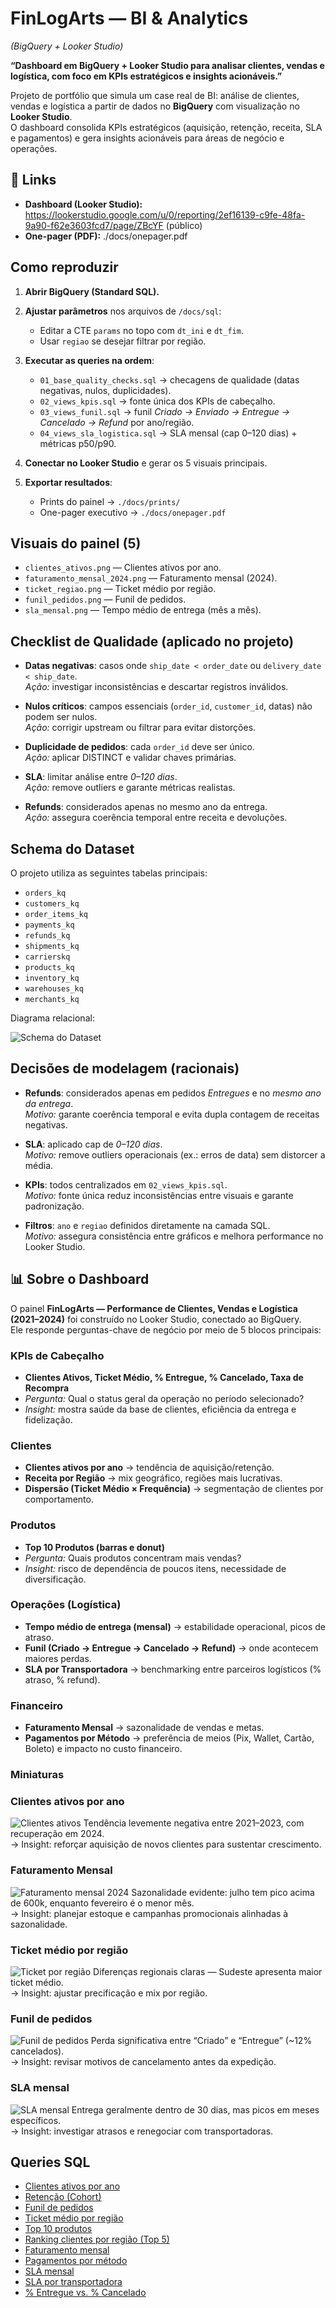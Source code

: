 # FinLogArts — BI & Analytics
*(BigQuery + Looker Studio)*


**“Dashboard em BigQuery + Looker Studio para analisar clientes, vendas e logística, com foco em KPIs estratégicos e insights acionáveis.”**

Projeto de portfólio que simula um case real de BI: análise de clientes, vendas e logística a partir de dados no **BigQuery** com visualização no **Looker Studio**.  
O dashboard consolida KPIs estratégicos (aquisição, retenção, receita, SLA e pagamentos) e gera insights acionáveis para áreas de negócio e operações.  


## 🔗 Links
- **Dashboard (Looker Studio):** https://lookerstudio.google.com/u/0/reporting/2ef16139-c9fe-48fa-9a90-f62e3603fcd7/page/ZBcYF  (público)
- **One-pager (PDF):** ./docs/onepager.pdf

##  Como reproduzir

1. **Abrir BigQuery (Standard SQL).**

2. **Ajustar parâmetros** nos arquivos de `/docs/sql`:  
   - Editar a CTE `params` no topo com `dt_ini` e `dt_fim`.  
   - Usar `regiao` se desejar filtrar por região.

3. **Executar as queries na ordem**:  
   - `01_base_quality_checks.sql` → checagens de qualidade (datas negativas, nulos, duplicidades).  
   - `02_views_kpis.sql` → fonte única dos KPIs de cabeçalho.  
   - `03_views_funil.sql` → funil *Criado → Enviado → Entregue → Cancelado → Refund* por ano/região.  
   - `04_views_sla_logistica.sql` → SLA mensal (cap 0–120 dias) + métricas p50/p90.

4. **Conectar no Looker Studio** e gerar os 5 visuais principais.

5. **Exportar resultados**:  
   - Prints do painel → `./docs/prints/`  
   - One-pager executivo → `./docs/onepager.pdf`


##  Visuais do painel (5)
- `clientes_ativos.png` — Clientes ativos por ano.
- `faturamento_mensal_2024.png` — Faturamento mensal (2024).
- `ticket_regiao.png` — Ticket médio por região.
- `funil_pedidos.png` — Funil de pedidos.
- `sla_mensal.png` — Tempo médio de entrega (mês a mês).

## Checklist de Qualidade (aplicado no projeto)

- **Datas negativas**: casos onde `ship_date < order_date` ou `delivery_date < ship_date`.  
  *Ação:* investigar inconsistências e descartar registros inválidos.  

- **Nulos críticos**: campos essenciais (`order_id`, `customer_id`, datas) não podem ser nulos.  
  *Ação:* corrigir upstream ou filtrar para evitar distorções.  

- **Duplicidade de pedidos**: cada `order_id` deve ser único.  
  *Ação:* aplicar DISTINCT e validar chaves primárias.  

- **SLA**: limitar análise entre *0–120 dias*.  
  *Ação:* remove outliers e garante métricas realistas.  

- **Refunds**: considerados apenas no mesmo ano da entrega.  
  *Ação:* assegura coerência temporal entre receita e devoluções.


##  Schema do Dataset

O projeto utiliza as seguintes tabelas principais:

- `orders_kq`
- `customers_kq`
- `order_items_kq`
- `payments_kq`
- `refunds_kq`
- `shipments_kq`
- `carrierskq`
- `products_kq`
- `inventory_kq`
- `warehouses_kq`
- `merchants_kq`

Diagrama relacional:

![Schema do Dataset](docs/prints/schema.png)


## Decisões de modelagem (racionais)

- **Refunds**: considerados apenas em pedidos *Entregues* e no *mesmo ano da entrega*.  
  *Motivo:* garante coerência temporal e evita dupla contagem de receitas negativas.  

- **SLA**: aplicado cap de *0–120 dias*.  
  *Motivo:* remove outliers operacionais (ex.: erros de data) sem distorcer a média.  

- **KPIs**: todos centralizados em `02_views_kpis.sql`.  
  *Motivo:* fonte única reduz inconsistências entre visuais e garante padronização.  

- **Filtros**: `ano` e `regiao` definidos diretamente na camada SQL.  
  *Motivo:* assegura consistência entre gráficos e melhora performance no Looker Studio.


## 📊 Sobre o Dashboard

O painel **FinLogArts — Performance de Clientes, Vendas e Logística (2021–2024)** foi construído no Looker Studio, conectado ao BigQuery.  
Ele responde perguntas-chave de negócio por meio de 5 blocos principais:

### KPIs de Cabeçalho
- **Clientes Ativos, Ticket Médio, % Entregue, % Cancelado, Taxa de Recompra**  
- *Pergunta:* Qual o status geral da operação no período selecionado?  
- *Insight:* mostra saúde da base de clientes, eficiência da entrega e fidelização.

### Clientes
- **Clientes ativos por ano** → tendência de aquisição/retenção.  
- **Receita por Região** → mix geográfico, regiões mais lucrativas.  
- **Dispersão (Ticket Médio × Frequência)** → segmentação de clientes por comportamento.

### Produtos
- **Top 10 Produtos (barras e donut)**  
- *Pergunta:* Quais produtos concentram mais vendas?  
- *Insight:* risco de dependência de poucos itens, necessidade de diversificação.

### Operações (Logística)
- **Tempo médio de entrega (mensal)** → estabilidade operacional, picos de atraso.  
- **Funil (Criado → Entregue → Cancelado → Refund)** → onde acontecem maiores perdas.  
- **SLA por Transportadora** → benchmarking entre parceiros logísticos (% atraso, % refund).

### Financeiro
- **Faturamento Mensal** → sazonalidade de vendas e metas.  
- **Pagamentos por Método** → preferência de meios (Pix, Wallet, Cartão, Boleto) e impacto no custo financeiro.


### Miniaturas
### Clientes ativos por ano
![Clientes ativos](docs/prints/clientes_ativos.png)
Tendência levemente negativa entre 2021–2023, com recuperação em 2024.  
→ Insight: reforçar aquisição de novos clientes para sustentar crescimento.

### Faturamento Mensal
![Faturamento mensal 2024](docs/prints/faturamento_mensal_2024.png)
Sazonalidade evidente: julho tem pico acima de 600k, enquanto fevereiro é o menor mês.  
→ Insight: planejar estoque e campanhas promocionais alinhadas à sazonalidade.

### Ticket médio por região
![Ticket por região](docs/prints/ticket_regiao.png)
Diferenças regionais claras — Sudeste apresenta maior ticket médio.  
→ Insight: ajustar precificação e mix por região.

### Funil de pedidos
![Funil de pedidos](docs/prints/funil_pedidos.png)
Perda significativa entre “Criado” e “Entregue” (~12% cancelados).  
→ Insight: revisar motivos de cancelamento antes da expedição.

### SLA mensal
![SLA mensal](docs/prints/sla_mensal.png)
Entrega geralmente dentro de 30 dias, mas picos em meses específicos.  
→ Insight: investigar atrasos e renegociar com transportadoras.

## Queries SQL
- [Clientes ativos por ano](docs/sql/clientes_ativos_ano.sql)  
- [Retenção (Cohort)](docs/sql/retencao_cohort.sql)  
- [Funil de pedidos](docs/sql/funil_pedidos.sql)  
- [Ticket médio por região](docs/sql/ticket_medio_regiao.sql)  
- [Top 10 produtos](docs/sql/top10_produtos.sql)  
- [Ranking clientes por região (Top 5)](docs/sql/ranking_clientes_regiao.sql)  
- [Faturamento mensal](docs/sql/faturamento_mensal.sql)  
- [Pagamentos por método](docs/sql/pagamentos_metodo.sql)  
- [SLA mensal](docs/sql/sla_mensal.sql)  
- [SLA por transportadora](docs/sql/sla_transportadora.sql)  
- [% Entregue vs. % Cancelado](docs/sql/kpi_cabecalho_entregue_cancelado.sql)  



